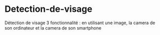 # Detection-de-visage
Détection de visage 3 fonctionnalité :  en utilisant une image, la camera de son ordinateur et la camera de son smartphone  
